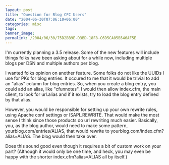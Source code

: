 ```yaml
---
layout: post
title: "Question for Blog CFC Users"
date: "2004-06-30T07:06:10+06:00"
categories: misc 
tags: 
banner_image: 
permalink: /2004/06/30/75D2BB9E-D3BD-18F8-C6D5CA05B546AF5E
---
```


I'm currently planning a 3.5 release. Some of the new features will include things folks have been asking about for a while now, including multiple blogs per DSN and multiple authors per blog. 

I wanted folks opinion on another feature. Some folks do not like the UUIDs I use for PKs for blog entries. It occured to me that it would be trivial to add an "alias" column for blog entries. So, when you create a blog entry, you could add an alias, like "cfunnotes". I would then allow index.cfm, the main client, to look for url.alias and if it exists, try to load the blog entry defined by that alias. 

However, you would be responsible for setting up your own rewrite rules, using Apache conf settings or ISAPI_REWRITE. That would make the most sense I think since those products do url rewriting much easier. Basically, you, as the blog author, would need to make some pattern, yourblog.com/entries/ALIAS, that would rewrite to yourblog.com/index.cfm?alias=ALIAS. The blog would then take over.

Does this sound good even though it requires a bit of custom work on your part? (Although it would only be one time, and heck, you may even be happy with the shorter index.cfm?alias=ALIAS all by itself.)